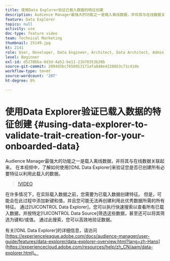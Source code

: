 ```yaml
---
title: 使用Data Explorer验证已载入数据的特征创建
description: Audience Manager最强大的功能之一是载入离线数据，并将其与在线数据关联起来。 在本视频中，了解如何使用Data Explorer来验证您是否已创建所有必要特征以利用此载入的数据。
feature: Data Explorer
topics: null
activity: use
doc-type: feature video
team: Technical Marketing
thumbnail: 25149.jpg
kt: 2141
role: User, Developer, Data Engineer, Architect, Data Architect, Admin, Leader
level: Beginner
exl-id: d52786ba-8d3d-4a52-be11-21b78353b28b
source-git-commit: 2094d3bcf658913171afa848e4228653c71c41de
workflow-type: tm+mt
source-wordcount: '207'
ht-degree: 0%

---
```


# 使用Data Explorer验证已载入数据的特征创建 {#using-data-explorer-to-validate-trait-creation-for-your-onboarded-data}

Audience Manager最强大的功能之一是载入离线数据，并将其与在线数据关联起来。 在本视频中，了解如何使用[!DNL Data Explorer]来验证您是否已创建所有必要特征以利用此载入的数据。

>[!VIDEO](https://video.tv.adobe.com/v/330347/?quality=12&captions=chi_hans)

在许多情况下，在实际载入数据之前，您需要为已载入数据创建特征。 但是，可能会在此过程中添加新键和值，并且您可能无法再创建利用此优秀数据所需的所有特征。 通过[!UICONTROL Data Explorer]，您可以执行快速搜索以查看所有已载入数据，并按特定[!UICONTROL Data Source]筛选这些数据，甚至还可以将其筛选为键和/或值。 通过此搜索，您可以高效地验证数据。

有关[!DNL Data Explorer]的详细信息，请访问[https://experienceleague.adobe.com/docs/audience-manager/user-guide/features/data-explorer/data-explorer-overview.html?lang=zh-Hans](https://experiencecloud.adobe.com/resources/help/zh_CN/aam/data-explorer.html)。
